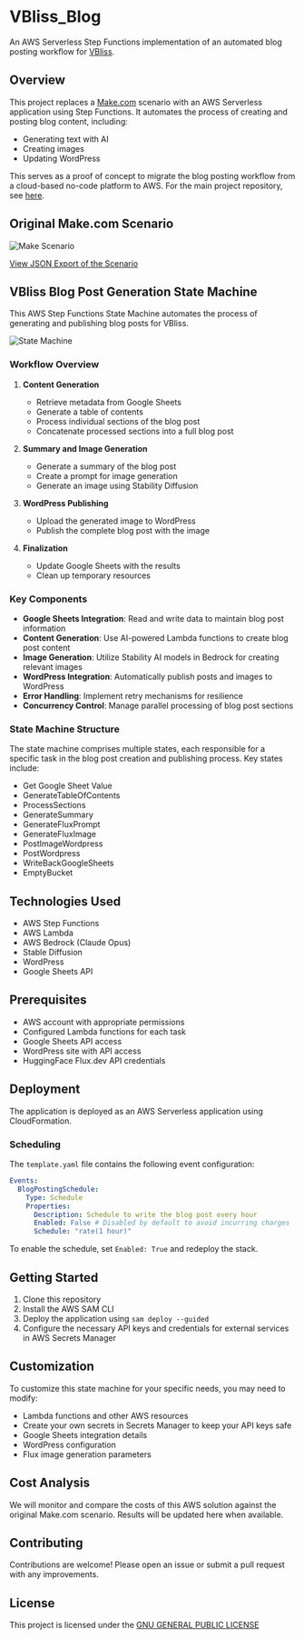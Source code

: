 # VBliss_Blog

An AWS Serverless Step Functions implementation of an automated blog posting workflow for [VBliss](https://vbliss.com.mx).

## Overview

This project replaces a [Make.com](https://www.make.com) scenario with an AWS Serverless application using Step Functions. It automates the process of creating and posting blog content, including:

- Generating text with AI
- Creating images
- Updating WordPress

This serves as a proof of concept to migrate the blog posting workflow from a cloud-based no-code platform to AWS. For the main project repository, see [here](../README.md).

## Original Make.com Scenario

![Make Scenario](blueprint.jpg "make.com scenario")

[View JSON Export of the Scenario](blueprint.json)

## VBliss Blog Post Generation State Machine

This AWS Step Functions State Machine automates the process of generating and publishing blog posts for VBliss.

![State Machine](stepfunctions_graph.jpg "State Machine in AWS Step Functions")

### Workflow Overview

1. **Content Generation**
   - Retrieve metadata from Google Sheets
   - Generate a table of contents
   - Process individual sections of the blog post
   - Concatenate processed sections into a full blog post

2. **Summary and Image Generation**
   - Generate a summary of the blog post
   - Create a prompt for image generation
   - Generate an image using Stability Diffusion

3. **WordPress Publishing**
   - Upload the generated image to WordPress
   - Publish the complete blog post with the image

4. **Finalization**
   - Update Google Sheets with the results
   - Clean up temporary resources

### Key Components

- **Google Sheets Integration**: Read and write data to maintain blog post information
- **Content Generation**: Use AI-powered Lambda functions to create blog post content
- **Image Generation**: Utilize Stability AI models in Bedrock for creating relevant images
- **WordPress Integration**: Automatically publish posts and images to WordPress
- **Error Handling**: Implement retry mechanisms for resilience
- **Concurrency Control**: Manage parallel processing of blog post sections

### State Machine Structure

The state machine comprises multiple states, each responsible for a specific task in the blog post creation and publishing process. Key states include:

- Get Google Sheet Value
- GenerateTableOfContents
- ProcessSections
- GenerateSummary
- GenerateFluxPrompt
- GenerateFluxImage
- PostImageWordpress
- PostWordpress
- WriteBackGoogleSheets
- EmptyBucket

## Technologies Used

- AWS Step Functions
- AWS Lambda
- AWS Bedrock (Claude Opus)
- Stable Diffusion
- WordPress
- Google Sheets API

## Prerequisites

- AWS account with appropriate permissions
- Configured Lambda functions for each task
- Google Sheets API access
- WordPress site with API access
- HuggingFace Flux.dev API credentials

## Deployment

The application is deployed as an AWS Serverless application using CloudFormation.

### Scheduling

The `template.yaml` file contains the following event configuration:

```yaml
Events:
  BlogPostingSchedule:
    Type: Schedule 
    Properties:
      Description: Schedule to write the blog post every hour
      Enabled: False # Disabled by default to avoid incurring charges
      Schedule: "rate(1 hour)"
```

To enable the schedule, set `Enabled: True` and redeploy the stack.

## Getting Started

1. Clone this repository
2. Install the AWS SAM CLI
3. Deploy the application using `sam deploy --guided`
4. Configure the necessary API keys and credentials for external services in AWS Secrets Manager

## Customization

To customize this state machine for your specific needs, you may need to modify:

- Lambda functions and other AWS resources
- Create your own secrets in Secrets Manager to keep your API keys safe
- Google Sheets integration details
- WordPress configuration
- Flux image generation parameters

## Cost Analysis

We will monitor and compare the costs of this AWS solution against the original Make.com scenario. Results will be updated here when available.

## Contributing

Contributions are welcome! Please open an issue or submit a pull request with any improvements.

## License

This project is licensed under the [GNU GENERAL PUBLIC LICENSE](../LICENSE)